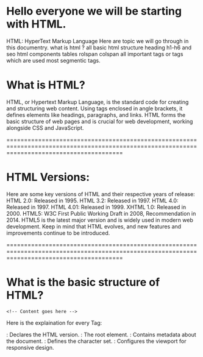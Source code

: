 # Hello everyone we will be starting with HTML.

HTML: HyperText Markup Language
Here are topic we will go through in this documentry.
what is html ?
all basic html structure
heading h1-h6 and seo
html components
tables rolspan colspan
all important tags or tags which are used most segmentic tags.

# What is HTML?

HTML, or Hypertext Markup Language, is the standard code for creating and structuring web content. Using tags enclosed in angle brackets, it defines elements like headings, paragraphs, and links. HTML forms the basic structure of web pages and is crucial for web development, working alongside CSS and JavaScript.

=============================================================================================================================================

# HTML Versions:

Here are some key versions of HTML and their respective years of release:
HTML 2.0: Released in 1995.
HTML 3.2: Released in 1997.
HTML 4.0: Released in 1997.
HTML 4.01: Released in 1999.
XHTML 1.0: Released in 2000.
HTML5: W3C First Public Working Draft in 2008, Recommendation in 2014.
HTML5 is the latest major version and is widely used in modern web development. Keep in mind that HTML evolves, and new features and improvements continue to be introduced.

=============================================================================================================================================

# What is the basic structure of HTML?

<!DOCTYPE html>
<html lang="en">

<head>
    <meta charset="UTF-8">
    <meta name="viewport" content="width=device-width, initial-scale=1.0">
    <title>Your Document Title</title>
</head>

<body>

    <!-- Content goes here -->

</body>

</html>

Here is the explaination for every Tag:

<!DOCTYPE html>: Declares the HTML version.
<html>: The root element.
<head>: Contains metadata about the document.
<meta charset="UTF-8">: Defines the character set.
<meta name="viewport" content="width=device-width, initial-scale=1.0">: Configures the viewport for responsive design.
<title>: Sets the title of the document.
<body>: Contains the content of the document.
"Content such as text, images, links, etc. goes between the opening <body> and closing </body> tags.
This structure provides the basic foundation for a webpage. You can add more elements within the <body> to create a complete and interactive web page."

=============================================================================================================================================
What are Semantic tags in HTML?

Semantic tags in HTML are designed to add meaning to the content they surround, making the structure of the document more understandable. Here are some common semantic tags used within the <body> of an HTML document:

<header>:
Definition: Represents the header of a section or a page.
Example: <header><h1>Website Title</h1></header>

<nav>:
Definition: Contains navigation links.
Example: <nav><a href="/">Home</a> | <a href="/about">About</a></nav>

<main>:
Definition: Contains the main content of the document.
Example: <main><h2>Main Content</h2><p>This is the main content.</p></main>

<article>:
Definition: Represents a self-contained piece of content that could be distributed and reused independently.
Example: <article><h3>Article Title</h3><p>Article content goes here.</p></article>

<section>:
Definition: Represents a thematic grouping of content, typically with a heading.
Example: <section><h2>Section Title</h2><p>Section content goes here.</p></section>

<aside>:
Definition: Represents content that is tangentially related to the content around it, such as a sidebar.
Example: <aside><h3>Related Content</h3><p>Additional information.</p></aside>

<footer>:
Definition: Represents the footer of a section or a page.
Example: <footer>&copy; 2024 Your Name</footer>

=============================================================================================================================================
What are Heading in HTML?

Headings in HTML, represented by <h1> to <h6> tags, play a crucial role in both structuring your content and influencing SEO (Search Engine Optimization). Here's an overview of the heading tags and their impact on SEO:

<h1> - Heading 1:
Represents the main heading of the page.
Should be used once per page to indicate the primary topic.
Important for SEO as search engines consider it a significant indicator of the page's main topic.

<h2> - Heading 2:
Represents a subheading or a section heading.
Used to structure the content under the main heading.
Provides hierarchical information to search engines.

<h3> to <h6> - Headings 3 to 6:
Represent sublevels of headings with decreasing importance.
Used for further structuring content within sections.
Contribute to the overall readability and organization of the page.

=============================================================================================================================================
How does Headinf effects SEO (Search Engine Optimization)?

Hierarchy and Structure:
Search engines use heading tags to understand the hierarchy and structure of your content.
Properly structured content is more likely to be ranked higher because it provides a better user experience.

Keyword Relevance:
Including relevant keywords in headings can positively impact SEO.
It helps search engines understand the main topics and themes of your content.

User Experience:
Well-structured content with clear headings improves user experience.
Users can quickly scan the page, find relevant sections, and understand the content flow.

Accessibility:
Properly used heading tags improve accessibility for users with screen readers.
Accessibility is a factor that search engines consider in their ranking algorithms.
Avoiding Keyword Stuffing:

While keywords are important, avoid stuffing headings with keywords unnaturally.
Use headings to genuinely structure your content and provide meaningful information.
Remember that SEO is a holistic process, and while heading tags are essential, other factors like quality content, page load speed, mobile-friendliness, and backlinks also contribute to a page's search engine ranking. Focus on creating high-quality, well-organized content that meets the needs of your audience.

=============================================================================================================================================
What are tables in HTML?
